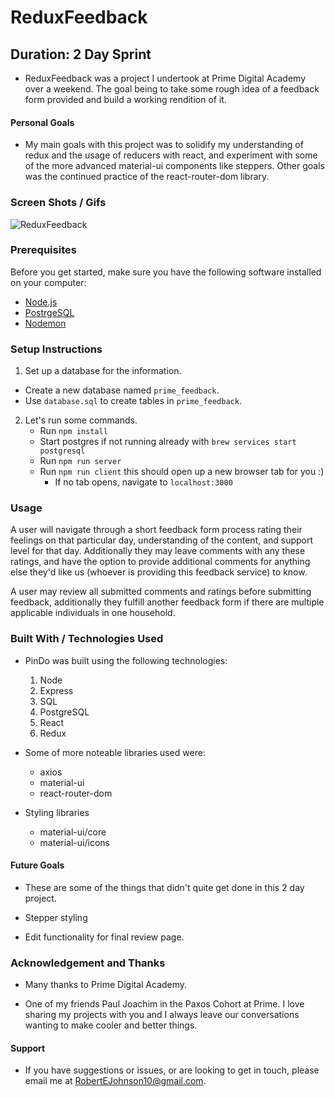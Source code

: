 # ReduxFeedback

## Duration: 2 Day Sprint

  - ReduxFeedback was a project I undertook at Prime Digital Academy over a weekend. The goal being to take some rough idea of a feedback form provided and build a working rendition of it. 

#### Personal Goals

  - My main goals with this project was to solidify my understanding of redux and the usage of reducers with react, and experiment with some of the more advanced material-ui components like steppers. Other goals was the continued practice of the react-router-dom library.

### Screen Shots / Gifs

![ReduxFeedback](/documentation/ReduxFeedback.gif)

### Prerequisites

Before you get started, make sure you have the following software installed on your computer:

- [Node.js](https://nodejs.org/en/)
- [PostrgeSQL](https://www.postgresql.org/)
- [Nodemon](https://nodemon.io/)

### Setup Instructions

1. Set up a database for the information.
  * Create a new database named `prime_feedback`.
  * Use `database.sql` to create tables in `prime_feedback`.
  
2. Let's run some commands.
   * Run `npm install`
   * Start postgres if not running already with `brew services start postgresql`
   * Run `npm run server`
   * Run `npm run client` this should open up a new browser tab for you :)
     * If no tab opens, navigate to `localhost:3000`

### Usage

A user will navigate through a short feedback form process rating their feelings on that particular day, understanding of the content, and support level for that day. Additionally they may leave comments with any these ratings, and have the option to provide additional comments for anything else they'd like us (whoever is providing this feedback service) to know.

A user may review all submitted comments and ratings before submitting feedback, additionally they fulfill another feedback form if there are multiple applicable individuals in one household.

### Built With / Technologies Used

  - PinDo was built using the following technologies:
      1. Node
      2. Express
      3. SQL
      4. PostgreSQL
      5. React
      6. Redux
  
  - Some of more noteable libraries used were:
      * axios
      * material-ui
      * react-router-dom

  - Styling libraries
      * material-ui/core
      * material-ui/icons

#### Future Goals

  * These are some of the things that didn't quite get done in this 2 day project.

  * Stepper styling
  * Edit functionality for final review page.
  
### Acknowledgement and Thanks

   - Many thanks to Prime Digital Academy.
   
   - One of my friends Paul Joachim in the Paxos Cohort at Prime. I love sharing my projects with you and I always leave our conversations wanting to make cooler and better things.

#### Support
  - If you have suggestions or issues, or are looking to get in touch, please email me at RobertEJohnson10@gmail.com.

